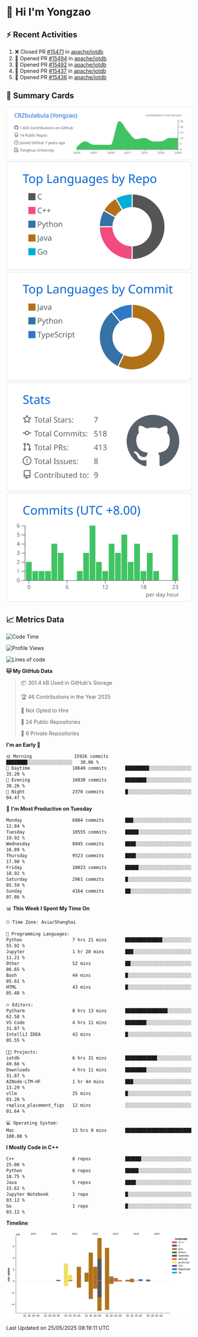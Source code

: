 # 👋 Hi I'm Yongzao

## ⚡ Recent Activities
<!--START_SECTION:activity-->
1. ❌ Closed PR [#15471](https://github.com/apache/iotdb/pull/15471) in [apache/iotdb](https://github.com/apache/iotdb)
2. 💪 Opened PR [#15494](https://github.com/apache/iotdb/pull/15494) in [apache/iotdb](https://github.com/apache/iotdb)
3. 💪 Opened PR [#15492](https://github.com/apache/iotdb/pull/15492) in [apache/iotdb](https://github.com/apache/iotdb)
4. 💪 Opened PR [#15437](https://github.com/apache/iotdb/pull/15437) in [apache/iotdb](https://github.com/apache/iotdb)
5. 💪 Opened PR [#15436](https://github.com/apache/iotdb/pull/15436) in [apache/iotdb](https://github.com/apache/iotdb)
<!--END_SECTION:activity-->

## 🎑 Summary Cards

[![](https://raw.githubusercontent.com/CRZbulabula/CRZbulabula/main/profile-summary-card-output/github/0-profile-details.svg)](https://github.com/vn7n24fzkq/github-profile-summary-cards)
[![](https://raw.githubusercontent.com/CRZbulabula/CRZbulabula/main/profile-summary-card-output/github/1-repos-per-language.svg)](https://github.com/vn7n24fzkq/github-profile-summary-cards) [![](https://raw.githubusercontent.com/CRZbulabula/CRZbulabula/main/profile-summary-card-output/github/2-most-commit-language.svg)](https://github.com/vn7n24fzkq/github-profile-summary-cards)
[![](https://raw.githubusercontent.com/CRZbulabula/CRZbulabula/main/profile-summary-card-output/github/3-stats.svg)](https://github.com/vn7n24fzkq/github-profile-summary-cards) [![](https://raw.githubusercontent.com/CRZbulabula/CRZbulabula/main/profile-summary-card-output/github/4-productive-time.svg)](https://github.com/vn7n24fzkq/github-profile-summary-cards)

## 📈 Metrics Data

<!--START_SECTION:waka-->
![Code Time](http://img.shields.io/badge/Code%20Time-878%20hrs%209%20mins-blue)

![Profile Views](http://img.shields.io/badge/Profile%20Views-0-blue)

![Lines of code](https://img.shields.io/badge/From%20Hello%20World%20I%27ve%20Written-31.0%20million%20lines%20of%20code-blue)

**🐱 My GitHub Data** 

> 📦 301.4 kB Used in GitHub's Storage 
 > 
> 🏆 46 Contributions in the Year 2025
 > 
> 🚫 Not Opted to Hire
 > 
> 📜 24 Public Repositories 
 > 
> 🔑 6 Private Repositories 
 > 
**I'm an Early 🐤** 

```text
🌞 Morning                15926 commits       ████████░░░░░░░░░░░░░░░░░   30.06 % 
🌆 Daytime                18649 commits       █████████░░░░░░░░░░░░░░░░   35.20 % 
🌃 Evening                16030 commits       ████████░░░░░░░░░░░░░░░░░   30.26 % 
🌙 Night                  2370 commits        █░░░░░░░░░░░░░░░░░░░░░░░░   04.47 % 
```
📅 **I'm Most Productive on Tuesday** 

```text
Monday                   6804 commits        ███░░░░░░░░░░░░░░░░░░░░░░   12.84 % 
Tuesday                  10555 commits       █████░░░░░░░░░░░░░░░░░░░░   19.92 % 
Wednesday                8945 commits        ████░░░░░░░░░░░░░░░░░░░░░   16.89 % 
Thursday                 9523 commits        ████░░░░░░░░░░░░░░░░░░░░░   17.98 % 
Friday                   10023 commits       █████░░░░░░░░░░░░░░░░░░░░   18.92 % 
Saturday                 2961 commits        █░░░░░░░░░░░░░░░░░░░░░░░░   05.59 % 
Sunday                   4164 commits        ██░░░░░░░░░░░░░░░░░░░░░░░   07.86 % 
```


📊 **This Week I Spent My Time On** 

```text
🕑︎ Time Zone: Asia/Shanghai

💬 Programming Languages: 
Python                   7 hrs 21 mins       ██████████████░░░░░░░░░░░   55.92 % 
Jupyter                  1 hr 28 mins        ███░░░░░░░░░░░░░░░░░░░░░░   11.21 % 
Other                    52 mins             ██░░░░░░░░░░░░░░░░░░░░░░░   06.65 % 
Bash                     44 mins             █░░░░░░░░░░░░░░░░░░░░░░░░   05.61 % 
HTML                     43 mins             █░░░░░░░░░░░░░░░░░░░░░░░░   05.48 % 

🔥 Editors: 
PyCharm                  8 hrs 13 mins       ████████████████░░░░░░░░░   62.58 % 
VS Code                  4 hrs 11 mins       ████████░░░░░░░░░░░░░░░░░   31.87 % 
IntelliJ IDEA            43 mins             █░░░░░░░░░░░░░░░░░░░░░░░░   05.55 % 

🐱‍💻 Projects: 
iotdb                    6 hrs 31 mins       ████████████░░░░░░░░░░░░░   49.66 % 
Downloads                4 hrs 11 mins       ████████░░░░░░░░░░░░░░░░░   31.87 % 
AINode-LTM-HF            1 hr 44 mins        ███░░░░░░░░░░░░░░░░░░░░░░   13.29 % 
vllm                     25 mins             █░░░░░░░░░░░░░░░░░░░░░░░░   03.28 % 
replica_placement_figs   12 mins             ░░░░░░░░░░░░░░░░░░░░░░░░░   01.64 % 

💻 Operating System: 
Mac                      13 hrs 9 mins       █████████████████████████   100.00 % 
```

**I Mostly Code in C++** 

```text
C++                      8 repos             ██████░░░░░░░░░░░░░░░░░░░   25.00 % 
Python                   6 repos             █████░░░░░░░░░░░░░░░░░░░░   18.75 % 
Java                     5 repos             ████░░░░░░░░░░░░░░░░░░░░░   15.62 % 
Jupyter Notebook         1 repo              █░░░░░░░░░░░░░░░░░░░░░░░░   03.12 % 
Go                       1 repo              █░░░░░░░░░░░░░░░░░░░░░░░░   03.12 % 
```



**Timeline**

![Lines of Code chart](https://raw.githubusercontent.com/CRZbulabula/CRZbulabula/main/assets/bar_graph.png)


 Last Updated on 25/05/2025 08:19:11 UTC
<!--END_SECTION:waka-->

